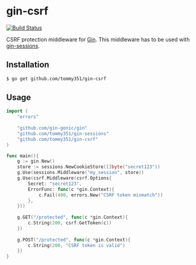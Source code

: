 # gin-csrf

[![Build Status](https://travis-ci.org/tommy351/gin-csrf.svg?branch=master)](https://travis-ci.org/tommy351/gin-csrf)

CSRF protection middleware for [Gin](https://gin-gonic.com/). This middleware has to be used with [gin-sessions].

## Installation

``` bash
$ go get github.com/tommy351/gin-csrf
```

## Usage

``` go
import (
    "errors"
    
    "github.com/gin-gonic/gin"
    "github.com/tommy351/gin-sessions"
    "github.com/tommy351/gin-csrf"
)

func main(){
    g := gin.New()
    store := sessions.NewCookieStore([]byte("secret123"))
    g.Use(sessions.Middleware("my_session", store))
    g.Use(csrf.Middleware(csrf.Options{
        Secret: "secret123",
        ErrorFunc: func(c *gin.Context){
            c.Fail(400, errors.New("CSRF token mismatch"))
        },
    }))
    
    g.GET("/protected", func(c *gin.Context){
        c.String(200, csrf.GetToken(c))
    })
    
    g.POST("/protected", func(c *gin.Context){
        c.String(200, "CSRF token is valid")
    })
}
```

[Gin]: http://gin-gonic.github.io/gin/
[gin-sessions]: https://github.com/tommy351/gin-sessions
